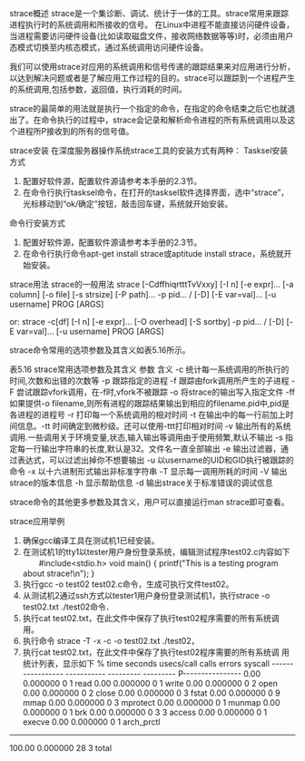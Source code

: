 
strace概述
strace是一个集诊断、调试、统计于一体的工具。strace常用来跟踪进程执行时的系统调用和所接收的信号。 在Linux中进程不能直接访问硬件设备，当进程需要访问硬件设备(比如读取磁盘文件，接收网络数据等等)时，必须由用户态模式切换至内核态模式，通过系统调用访问硬件设备。
 
我们可以使用strace对应用的系统调用和信号传递的跟踪结果来对应用进行分析，以达到解决问题或者是了解应用工作过程的目的。strace可以跟踪到一个进程产生的系统调用,包括参数，返回值，执行消耗的时间。
 
strace的最简单的用法就是执行一个指定的命令，在指定的命令结束之后它也就退出了。在命令执行的过程中，strace会记录和解析命令进程的所有系统调用以及这个进程所P接收到的所有的信号值。
 
strace安装
在深度服务器操作系统strace工具的安装方式有两种：
Tasksel安装方式
1. 配置好软件源，配置软件源请参考本手册的2.3节。
2. 在命令行执行tasksel命令，在打开的tasksel软件选择界面，选中“strace”，	光标移动到“ok/确定”按钮，敲击回车键，系统就开始安装。
 
命令行安装方式
1. 配置好软件源，配置软件源请参考本手册的2.3节。
2. 在命令行执行命令apt-get install strace或aptitude 	install strace，系统就开始安装。
 
strace用法
strace的一般用法
strace [-CdffhiqrtttTvVxxy] [-I n] [-e expr]...
[-a column] [-o file] [-s strsize] [-P path]...
-p pid... / [-D] [-E var=val]... [-u username] PROG [ARGS]
 
or: strace -c[df] [-I n] [-e expr]... [-O overhead] [-S sortby]
     -p pid... / [-D] [-E var=val]... [-u username] PROG 	[ARGS]
 
strace命令常用的选项参数及其含义如表5.16所示。
 
表5.16 strace常用选项参数及其含义
参数
含义
-c
统计每一系统调用的所执行的时间,次数和出错的次数等
-p
跟踪指定的进程
-f
跟踪由fork调用所产生的子进程
-F
尝试跟踪vfork调用，在-f时,vfork不被跟踪
-o
将strace的输出写入指定文件
-ff
如果提供-o filename,则所有进程的跟踪结果输出到相应的filename.pid中,pid是各进程的进程号
-r
打印每一个系统调用的相对时间
-t
在输出中的每一行前加上时间信息。-tt 时间确定到微秒级。还可以使用-ttt打印相对时间
-v
输出所有的系统调用.一些调用关于环境变量,状态,输入输出等调用由于使用频繁,默认不输出
-s
指定每一行输出字符串的长度,默认是32。文件名一直全部输出
-e
 输出过滤器，通过表达式，可以过滤出掉你不想要输出
-u
以username的UID和GID执行被跟踪的命令
-x
以十六进制形式输出非标准字符串
-T
显示每一调用所耗的时间
-V
输出strace的版本信息
-h
显示帮助信息
-d
输出strace关于标准错误的调试信息
 
strace命令的其他更多参数及其含义，用户可以直接运行man strace即可查看。
 
strace应用举例
1. 确保gcc编译工具在测试机1已经安装。
2. 在测试机1的tty1以tester用户身份登录系统，编辑测试程序test02.c内容如下
　　#include<stdio.h>
        void main()
        {
        printf("This is a testing program about 	strace!\n");
        }
3. 执行gcc -o test02 test02.c命令，生成可执行文件test02。
4. 从测试机2通过ssh方式以tester1用户身份登录测试机1，执行strace -o 	test02.txt ./test02命令．
5. 执行cat test02.txt，在此文件中保存了执行test02程序需要的所有系统调	用。
6. 执行命令 strace -T -x -c  -o test02.txt ./test02，
7. 执行cat test02.txt，在此文件中保存了执行test02程序需要的所有系统调	用统计列表，显示如下
% time     seconds  usecs/call     calls    errors syscall
------ ----------- ----------- --------- --------- P----------------
  0.00    0.000000           0         1           read
  0.00    0.000000           0         1           write
  0.00    0.000000           0         2           open
  0.00    0.000000           0         2           close
  0.00    0.000000           0         3           fstat
  0.00    0.000000           0         9           mmap
  0.00    0.000000           0         3           mprotect
  0.00    0.000000           0         1           munmap
  0.00    0.000000           0         1           brk
  0.00    0.000000           0         3         3 access
  0.00    0.000000           0         1           execve
  0.00    0.000000           0         1           arch_prctl
------ ----------- ----------- --------- --------- ----------------
100.00    0.000000                    28         3 total
